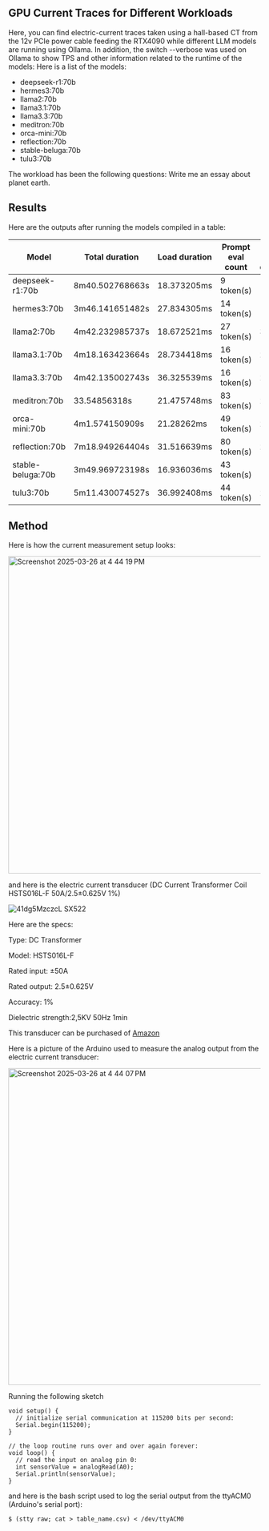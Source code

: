 ## GPU Current Traces for Different Workloads

Here, you can find electric-current traces taken using a hall-based CT from the 12v PCIe power cable feeding the RTX4090 while different LLM models are running using Ollama.
In addition, the switch --verbose was used on Ollama to show TPS and other information related to the runtime of the models:
Here is a list of the models:

* deepseek-r1:70b
* hermes3:70b
* llama2:70b
* llama3.1:70b
* llama3.3:70b
* meditron:70b
* orca-mini:70b
* reflection:70b
* stable-beluga:70b
* tulu3:70b

The workload has been the following questions: Write me an essay about planet earth.

## Results

Here are the outputs after running the models compiled in a table:

| Model | Total duration | Load duration | Prompt eval count | Prompt eval duration | Prompt eval rate | Eval count | Eval duration | Eval rate |
|-------|----------------|---------------|-------------------|----------------------|------------------|------------|---------------|-----------|
| deepseek-r1:70b | 8m40.502768663s | 18.373205ms | 9 token(s) | 1.413s | 6.37 tokens/s | 1320 token(s) | 8m39.069s | 2.54 tokens/s |
| hermes3:70b | 3m46.141651482s | 27.834305ms | 14 token(s) | 1.743s | 8.03 tokens/s | 650 token(s) | 3m44.368s | 2.90 tokens/s |
| llama2:70b | 4m42.232985737s | 18.672521ms | 27 token(s) | 3.014s | 8.96 tokens/s | 871 token(s) | 4m39.199s | 3.12 tokens/s |
| llama3.1:70b | 4m18.163423664s | 28.734418ms | 16 token(s) | 2.188s | 7.31 tokens/s | 658 token(s) | 4m15.945s | 2.57 tokens/s |
| llama3.3:70b | 4m42.135002743s | 36.325539ms | 16 token(s) | 2.345s | 6.82 tokens/s | 718 token(s) | 4m39.752s | 2.57 tokens/s |
| meditron:70b | 33.54856318s | 21.475748ms | 83 token(s) | 2.27s | 36.56 tokens/s | 95 token(s) | 31.203s | 3.04 tokens/s |
| orca-mini:70b | 4m1.574150909s | 21.28262ms | 49 token(s) | 2.251s | 21.77 tokens/s | 746 token(s) | 3m59.25s | 3.12 tokens/s |
| reflection:70b | 7m18.949264404s | 31.516639ms | 80 token(s) | 2.452s | 32.63 tokens/s | 1248 token(s) | 7m15.994s | 2.86 tokens/s |
| stable-beluga:70b | 3m49.969723198s | 16.936036ms | 43 token(s) | 1.767s | 24.34 tokens/s | 714 token(s) | 3m48.136s | 3.13 tokens/s |
| tulu3:70b | 5m11.430074527s | 36.992408ms | 44 token(s) | 2.541s | 17.32 tokens/s | 789 token(s) | 5m8.322s | 2.56 tokens/s |

## Method

Here is how the current measurement setup looks:

<img width="634" alt="Screenshot 2025-03-26 at 4 44 19 PM" src="https://github.com/user-attachments/assets/533f1244-30a3-4817-8887-0536e5a3e604" />

and here is the electric current transducer (DC Current Transformer Coil HSTS016L-F 50A/2.5±0.625V 1%)

![41dg5MzczcL _SX522_](https://github.com/user-attachments/assets/77277676-6b94-4121-b702-d6f53dfc7e86)

Here are the specs:

Type: DC Transformer

Model: HSTS016L-F

Rated input: ±50A

Rated output: 2.5±0.625V

Accuracy: 1%

Dielectric strength:2,5KV 50Hz 1min

This transducer can be purchased of [Amazon](https://www.amazon.com/dp/B0CQ4MLK5B?ref=ppx_yo2ov_dt_b_fed_asin_title)

Here is a picture of the Arduino used to measure the analog output from the electric current transducer:

<img width="633" alt="Screenshot 2025-03-26 at 4 44 07 PM" src="https://github.com/user-attachments/assets/d15a2c3c-5e80-420e-b929-d9826e246526" />

Running the following sketch

```
void setup() {
  // initialize serial communication at 115200 bits per second:
  Serial.begin(115200);
}

// the loop routine runs over and over again forever:
void loop() {
  // read the input on analog pin 0:
  int sensorValue = analogRead(A0);
  Serial.println(sensorValue);
}
```

and here is the bash script used to log the serial output from the ttyACM0 (Arduino's serial port):

```
$ (stty raw; cat > table_name.csv) < /dev/ttyACM0
```


